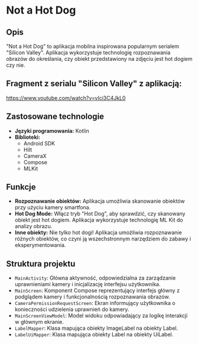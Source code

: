 # Not a Hot Dog

## Opis
"Not a Hot Dog" to aplikacja mobilna inspirowana popularnym serialem "Silicon Valley". Aplikacja wykorzystuje technologię rozpoznawania obrazów do określania, czy obiekt przedstawiony na zdjęciu jest hot dogiem czy nie.

## Fragment z serialu "Silicon Valley" z aplikacją:
https://www.youtube.com/watch?v=vIci3C4JkL0

## Zastosowane technologie
- **Języki programowania:** Kotlin
- **Biblioteki:** 
  - Android SDK
  - Hilt
  - CameraX
  - Compose
  - MLKit

## Funkcje
- **Rozpoznawanie obiektów:** Aplikacja umożliwia skanowanie obiektów przy użyciu kamery smartfona.
- **Hot Dog Mode:** Włącz tryb "Hot Dog", aby sprawdzić, czy skanowany obiekt jest hot dogiem. Aplikacja wykorzystuje technologię ML Kit do analizy obrazu.
- **Inne obiekty:** Nie tylko hot dogi! Aplikacja umożliwia rozpoznawanie różnych obiektów, co czyni ją wszechstronnym narzędziem do zabawy i eksperymentowania.

## Struktura projektu
- `MainActivity`: Główna aktywność, odpowiedzialna za zarządzanie uprawnieniami kamery i inicjalizację interfejsu użytkownika.
- `MainScreen`: Komponent Compose reprezentujący interfejs główny z podglądem kamery i funkcjonalnością rozpoznawania obrazów.
- `CameraPermissionRequestScreen`: Ekran informujący użytkownika o konieczności udzielenia uprawnień do kamery.
- `MainScreenViewModel`: Model widoku odpowiadający za logikę interakcji w głównym ekranie.
- `LabelMapper`: Klasa mapująca obiekty ImageLabel na obiekty Label.
- `LabelUiMapper`: Klasa mapująca obiekty Label na obiekty UiLabel.
